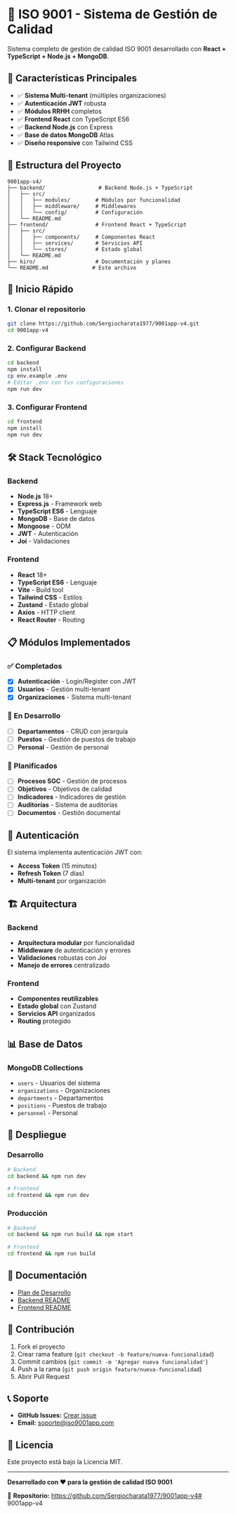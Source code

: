 # 🏢 ISO 9001 - Sistema de Gestión de Calidad

Sistema completo de gestión de calidad ISO 9001 desarrollado con **React + TypeScript + Node.js + MongoDB**.

## 🎯 Características Principales

- ✅ **Sistema Multi-tenant** (múltiples organizaciones)
- ✅ **Autenticación JWT** robusta
- ✅ **Módulos RRHH** completos
- ✅ **Frontend React** con TypeScript ES6
- ✅ **Backend Node.js** con Express
- ✅ **Base de datos MongoDB** Atlas
- ✅ **Diseño responsive** con Tailwind CSS

## 📁 Estructura del Proyecto

```
9001app-v4/
├── backend/                 # Backend Node.js + TypeScript
│   ├── src/
│   │   ├── modules/        # Módulos por funcionalidad
│   │   ├── middleware/     # Middlewares
│   │   └── config/         # Configuración
│   └── README.md
├── frontend/               # Frontend React + TypeScript
│   ├── src/
│   │   ├── components/     # Componentes React
│   │   ├── services/       # Servicios API
│   │   └── stores/         # Estado global
│   └── README.md
├── kiro/                   # Documentación y planes
└── README.md              # Este archivo
```

## 🚀 Inicio Rápido

### 1. Clonar el repositorio
```bash
git clone https://github.com/Sergiocharata1977/9001app-v4.git
cd 9001app-v4
```

### 2. Configurar Backend
```bash
cd backend
npm install
cp env.example .env
# Editar .env con tus configuraciones
npm run dev
```

### 3. Configurar Frontend
```bash
cd frontend
npm install
npm run dev
```

## 🛠️ Stack Tecnológico

### Backend
- **Node.js** 18+
- **Express.js** - Framework web
- **TypeScript ES6** - Lenguaje
- **MongoDB** - Base de datos
- **Mongoose** - ODM
- **JWT** - Autenticación
- **Joi** - Validaciones

### Frontend
- **React** 18+
- **TypeScript ES6** - Lenguaje
- **Vite** - Build tool
- **Tailwind CSS** - Estilos
- **Zustand** - Estado global
- **Axios** - HTTP client
- **React Router** - Routing

## 📋 Módulos Implementados

### ✅ Completados
- [x] **Autenticación** - Login/Register con JWT
- [x] **Usuarios** - Gestión multi-tenant
- [x] **Organizaciones** - Sistema multi-tenant

### 🚧 En Desarrollo
- [ ] **Departamentos** - CRUD con jerarquía
- [ ] **Puestos** - Gestión de puestos de trabajo
- [ ] **Personal** - Gestión de personal

### 📅 Planificados
- [ ] **Procesos SGC** - Gestión de procesos
- [ ] **Objetivos** - Objetivos de calidad
- [ ] **Indicadores** - Indicadores de gestión
- [ ] **Auditorías** - Sistema de auditorías
- [ ] **Documentos** - Gestión documental

## 🔐 Autenticación

El sistema implementa autenticación JWT con:
- **Access Token** (15 minutos)
- **Refresh Token** (7 días)
- **Multi-tenant** por organización

## 🏗️ Arquitectura

### Backend
- **Arquitectura modular** por funcionalidad
- **Middleware** de autenticación y errores
- **Validaciones** robustas con Joi
- **Manejo de errores** centralizado

### Frontend
- **Componentes reutilizables**
- **Estado global** con Zustand
- **Servicios API** organizados
- **Routing** protegido

## 📊 Base de Datos

### MongoDB Collections
- `users` - Usuarios del sistema
- `organizations` - Organizaciones
- `departments` - Departamentos
- `positions` - Puestos de trabajo
- `personnel` - Personal

## 🚀 Despliegue

### Desarrollo
```bash
# Backend
cd backend && npm run dev

# Frontend
cd frontend && npm run dev
```

### Producción
```bash
# Backend
cd backend && npm run build && npm start

# Frontend
cd frontend && npm run build
```

## 📝 Documentación

- [Plan de Desarrollo](kiro/PLAN_FRONTEND_REACT_VITE_TYPESCRIPT_ES6.md)
- [Backend README](backend/README.md)
- [Frontend README](frontend/README.md)

## 🤝 Contribución

1. Fork el proyecto
2. Crear rama feature (`git checkout -b feature/nueva-funcionalidad`)
3. Commit cambios (`git commit -m 'Agregar nueva funcionalidad'`)
4. Push a la rama (`git push origin feature/nueva-funcionalidad`)
5. Abrir Pull Request

## 📞 Soporte

- **GitHub Issues:** [Crear issue](https://github.com/Sergiocharata1977/9001app-v4/issues)
- **Email:** soporte@iso9001app.com

## 📄 Licencia

Este proyecto está bajo la Licencia MIT.

---

**Desarrollado con ❤️ para la gestión de calidad ISO 9001**

🔗 **Repositorio:** https://github.com/Sergiocharata1977/9001app-v4#   9 0 0 1 a p p - v 4  
 